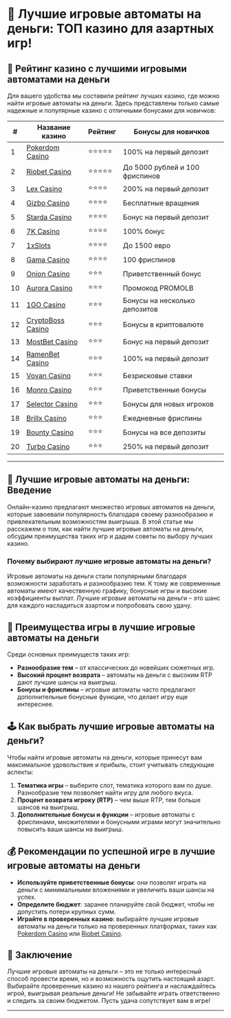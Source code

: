 # 🎰 Лучшие игровые автоматы на деньги: ТОП казино для азартных игр!

## 🎲 Рейтинг казино с лучшими игровыми автоматами на деньги

Для вашего удобства мы составили рейтинг лучших казино, где можно найти игровые автоматы на деньги. Здесь представлены только самые надежные и популярные казино с отличными бонусами для новичков:

| #  | Название казино            | Рейтинг | Бонусы для новичков                  |
|----|-----------------------------|---------|---------------------------------------|
| 1  | [Pokerdom Casino](https://brandplay.link/Bxg7SC7H)  | ⭐⭐⭐⭐⭐ | 100% на первый депозит                |
| 2  | [Riobet Casino](https://brandplay.link/dtx89f2L)    | ⭐⭐⭐⭐⭐ | До 5000 рублей и 100 фриспинов        |
| 3  | [Lex Casino](https://brandplay.link/2HFTmBc8)       | ⭐⭐⭐⭐   | 200% на первый депозит                |
| 4  | [Gizbo Casino](https://gizbo-tea02.com/c8e962e89)   | ⭐⭐⭐⭐   | Бесплатные вращения                   |
| 5  | [Starda Casino](https://brandplay.link/cpFQbWKn)    | ⭐⭐⭐⭐   | Бонус на первый депозит               |
| 6  | [7K Casino](https://brandplay.link/dd46bNgD)        | ⭐⭐⭐⭐   | 100% бонус                            |
| 7  | [1xSlots](https://brandplay.link/R4xfxqdm)          | ⭐⭐⭐⭐   | До 1500 евро                          |
| 8  | [Gama Casino](https://brandplay.link/zrZpLFTP)      | ⭐⭐⭐⭐   | 100 фриспинов                         |
| 9  | [Onion Casino](https://obclk001-2d.top/click?offer_id=986&partner_id=10542&landing_id=1798&utm_medium=affiliate&sub_1=oncasino3) | ⭐⭐⭐   | Приветственный бонус                  |
| 10 | [Aurora Casino](https://10trafic-stat2.com/click/668546566bcc6313411604c7/6766/15114/subaccount?promocode=PROMOLB) | ⭐⭐⭐   | Промокод PROMOLB                      |
| 11 | [1GO Casino](https://1go-ircp01.com/ce015f410)      | ⭐⭐⭐   | Бонусы на несколько депозитов         |
| 12 | [CryptoBoss Casino](https://cryptobossc.online/d847bcfa9) | ⭐⭐⭐   | Бонусы в криптовалюте                 |
| 13 | [MostBet Casino](https://ktbtis024ifqfn0mst.com/beQs) | ⭐⭐⭐   | Бонус на первый депозит               |
| 14 | [RamenBet Casino](https://get.saltyram.com/ru/registration?apkpop=0&partner=p24970p3296034p5526) | ⭐⭐⭐   | 100% на первый депозит                |
| 15 | [Vovan Casino](https://vovan.site/d2375cf9b)        | ⭐⭐⭐   | Безрисковые ставки                    |
| 16 | [Monro Casino](https://mnr-ircp01.com/c3ce72a2c)    | ⭐⭐⭐   | Приветственные бонусы                 |
| 17 | [Selector Casino](https://gosel.pl/SELVK)           | ⭐⭐⭐   | Бонусы для новых игроков              |
| 18 | [Brillx Casino](https://brillx.pub/BRIVK)           | ⭐⭐⭐   | Ежедневные фриспины                   |
| 19 | [Bounty Casino](https://bounty-casino.de/BOVK)      | ⭐⭐⭐   | Бонусы на все депозиты                |
| 20 | [Turbo Casino](https://turbo-casino.pro/TURVK)      | ⭐⭐⭐   | 250% на первый депозит                |

---

## 🎰 Лучшие игровые автоматы на деньги: Введение

Онлайн-казино предлагают множество игровых автоматов на деньги, которые завоевали популярность благодаря своему разнообразию и привлекательным возможностям выигрыша. В этой статье мы расскажем о том, как найти лучшие игровые автоматы на деньги, обсудим преимущества таких игр и дадим советы по выбору лучших казино. 

### Почему выбирают лучшие игровые автоматы на деньги?

Игровые автоматы на деньги стали популярными благодаря возможности заработать и разнообразию тем. К тому же современные автоматы имеют качественную графику, бонусные игры и высокие коэффициенты выплат. Лучшие игровые автоматы на деньги – это шанс для каждого насладиться азартом и попробовать свою удачу.

## 🎯 Преимущества игры в лучшие игровые автоматы на деньги

Среди основных преимуществ таких игр:

- **Разнообразие тем** – от классических до новейших сюжетных игр.
- **Высокий процент возврата** – автоматы на деньги с высоким RTP дают лучшие шансы на выигрыш.
- **Бонусы и фриспины** – игровые автоматы часто предлагают дополнительные бонусные функции, что делает игру еще интереснее.

## 🕹️ Как выбрать лучшие игровые автоматы на деньги?

Чтобы найти игровые автоматы на деньги, которые принесут вам максимальное удовольствие и прибыль, стоит учитывать следующие аспекты:

1. **Тематика игры** – выберите слот, тематика которого вам по душе. Разнообразие тем позволяет найти игру для любого вкуса.
2. **Процент возврата игроку (RTP)** – чем выше RTP, тем больше шансов на выигрыш.
3. **Дополнительные бонусы и функции** – игровые автоматы с фриспинами, множителями и бонусными играми могут значительно повысить ваши шансы на выигрыш.

## 💰 Рекомендации по успешной игре в лучшие игровые автоматы на деньги

- **Используйте приветственные бонусы**: они позволят играть на деньги с минимальными вложениями и увеличить ваши шансы на успех.
- **Определите бюджет**: заранее планируйте свой бюджет, чтобы не допустить потери крупных сумм.
- **Играйте в проверенных казино**: выбирайте лучшие игровые автоматы на деньги только на проверенных платформах, таких как [Pokerdom Casino](https://brandplay.link/Bxg7SC7H) или [Riobet Casino](https://brandplay.link/dtx89f2L).

## 🎉 Заключение

Лучшие игровые автоматы на деньги – это не только интересный способ провести время, но и возможность ощутить настоящий азарт. Выбирайте проверенные казино из нашего рейтинга и наслаждайтесь игрой, выигрывая реальные деньги! Не забывайте играть ответственно и следить за своим бюджетом. Пусть удача сопутствует вам в игре!

---

